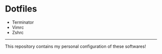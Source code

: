 # Dotfiles
- Terminator
- Vimrc
- Zshrc
------------
This repository contains my personal configuration of these softwares!
